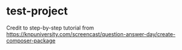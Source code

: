 # test-project


Credit to step-by-step tutorial from https://knpuniversity.com/screencast/question-answer-day/create-composer-package
